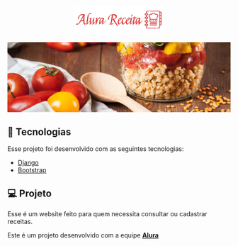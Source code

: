 <!-- Logo -->
<div align="center">
<img  src="projetoReceita/static/img/core-img/logo2.png"/> <br> <br>
</div>

<div align="center">
<img  src="projetoReceita/static/img/bg-img/tomate_banner.jpg"/> <br>

</div>

## 🧪 Tecnologias

Esse projeto foi desenvolvido com as seguintes tecnologias:
- [Django](https://www.djangoproject.com/)
- [Bootstrap](https://getbootstrap.com/)
## 💻 Projeto

Esse é um website feito para quem necessita consultar ou cadastrar receitas.

Este é um projeto desenvolvido com a equipe **[Alura](https://www.alura.com.br/)**
